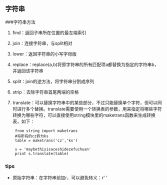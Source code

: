 ## 字符串
###字符串方法
1. find：返回子串所在位置的最左端索引
2. join：连接字符串，与split相对
3. lower：返回字符串的小写字母版
4. replace：replace(a,b)将原字符串的所有匹配项a都替换为指定的字符串b，并返回该字符串
5. split：join的逆方法，将字符串分割成序列
6. strip：去除字符串首尾两端的空格
7. translate：可以替换字符串中的某些部分，不过只能替换单个字符，但可以同时进行多个替换。translate需要使用一个转换表的参数，用来指定将哪些字符转换为哪些字符，可以直接使用string模块里的maketrans函数来生成转换表，如下：
		
		from string import maketrans
		#将所有的cz转为ks
		table = maketrans('cz','ks')
		
		s = 'maybethisisaceshidezefuchuan'
		print s.translate(table)

### tips
- 原始字符串：在字符串前加r，可以避免转义：r' '